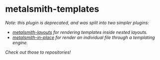 
# metalsmith-templates

_Note: this plugin is deprecated, and was split into two simpler plugins:_

- _[metalsmith-layouts](https://github.com/ismay/metalsmith-layouts) for rendering templates inside nested layouts._
- _[metalsmith-in-place](https://github.com/ismay/metalsmith-in-place) for render an individual file through a templating engine._

_Check out those to repositories!_
